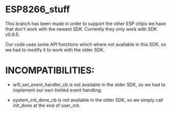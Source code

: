# ESP8266_stuff
This branch has been made in order to support the other ESP chips
we have that don't work with the newest SDK. Currently they
only work with SDK v0.9.5.

Our code uses some API functions which where not available in this SDK,
so we had to modify it to work with the older SDK.

# INCOMPATIBILITIES:
*	wifi_set_event_handler_cb is not available in the older SDK, so we had
	to implement our own limited event handling.

*	system_init_done_cb is not available in the older SDK, so we simply
	call init_done at the end of user_init.
